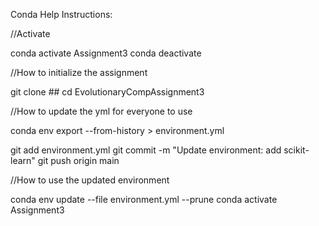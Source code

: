 Conda Help Instructions:

//Activate

conda activate Assignment3 
conda deactivate

//How to initialize the assignment

git clone ## cd EvolutionaryCompAssignment3

//How to update the yml for everyone to use

conda env export --from-history > environment.yml

git add environment.yml git commit -m "Update environment: add scikit-learn" git push origin main

//How to use the updated environment

conda env update --file environment.yml --prune 
conda activate Assignment3
